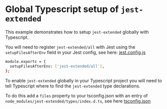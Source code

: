 # Global Typescript setup of `jest-extended`

This example demonstrates how to setup `jest-extended` globally with Typescript.

You will need to register `jest-extended/all` with Jest using the `setupFilesAfterEnv` field in your Jest config, see here: [jest.config.js](./jest.config.js)

```sh
module.exports = {
  setupFilesAfterEnv: ['jest-extended/all'],
};
```

To enable `jest-extended` globally in your Typescript project you will need to tell Typescript where to find the `jest-extended` type declarations.

To do this add a `files` property to your tsconfig.json with an entry of `node_modules/jest-extended/types/index.d.ts`, see here [tsconfig.json](./tsconfig.json)
